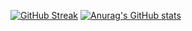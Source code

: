[![GitHub Streak](https://streak-stats.demolab.com?user=FeliXL2111&theme=dark)](https://git.io/streak-stats)
[![Anurag's GitHub stats](https://github-readme-stats.vercel.app/api?username=FeliXL2111&theme=dark)](https://felixl2111.github.io)
<!--
**FeliXL2111/FeliXL2111** is a ✨ _special_ ✨ repository because its `README.md` (this file) appears on your GitHub profile.

Here are some ideas to get you started:

- 🔭 I’m currently working on ...
- 🌱 I’m currently learning ...
- 👯 I’m looking to collaborate on ...
- 🤔 I’m looking for help with ...
- 💬 Ask me about ...
- 📫 How to reach me: ...
- 😄 Pronouns: ...
- ⚡ Fun fact: ...
-->
